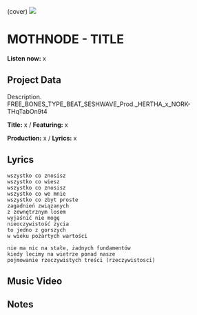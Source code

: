 (cover) ![](57175019_319474918741616_8502199518755923887_n.jpg)

# MOTHNODE - TITLE

**Listen now:** x

## Project Data

Description.
FREE_BONES_TYPE_BEAT_SESHWAVE_Prod._HERTHA_x_NORK-THqTabOn9t4

**Title:** x / **Featuring:** x

**Production:** x / **Lyrics:** x

## Lyrics

```
wszystko co znosisz
wszystko co wiesz
wszystko co znosisz
wszystko co we mnie 
wszystko co zbyt proste
zagadnień związanych  
z zewnętrznym losem
wyjaśnić nie mogę
nieoczywistość życia
to jedno z gorszych
w wieku pożartych wartości

nie ma nic na stałe, żadnych fundamentów
kiedy lecimy na wietrze ponad nasze
pojmowanie rzeczywistych treści (rzeczywistosci)
```

## Music Video


## Notes
